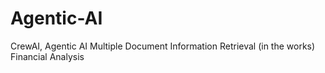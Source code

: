 # Agentic-AI
CrewAI, Agentic AI
Multiple Document Information Retrieval (in the works)
Financial Analysis 
